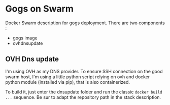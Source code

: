 # Gogs on Swarm

Docker Swarm description for gogs deployment. There are two components : 
 * gogs image
 * ovhdnsupdate

## OVH Dns update
I'm using OVH as my DNS provider. To ensure SSH connection on the good swarm host, I'm using a little python script relying on ovh and docker python module (installed via pip), that is also containerized.

To build it, just enter the dnsupdate folder and run the classic `docker build ...` sequence. Be sur to adapt the repository path in the stack description.